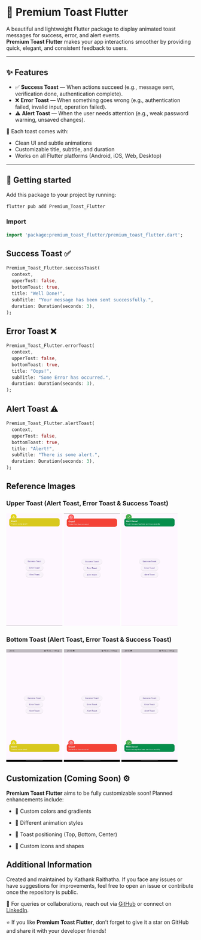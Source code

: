 # 🧈 Premium Toast Flutter

A beautiful and lightweight Flutter package to display animated toast messages for success, error, and alert events.  
**Premium Toast Flutter** makes your app interactions smoother by providing quick, elegant, and consistent feedback to users.

---

## ✨ Features

- ✅ **Success Toast** — When actions succeed (e.g., message sent, verification done, authentication complete).
- ❌ **Error Toast** — When something goes wrong (e.g., authentication failed, invalid input, operation failed).
- ⚠️ **Alert Toast** — When the user needs attention (e.g., weak password warning, unsaved changes).

🎨 Each toast comes with:
- Clean UI and subtle animations
- Customizable title, subtitle, and duration
- Works on all Flutter platforms (Android, iOS, Web, Desktop)

---

## 🚀 Getting started

Add this package to your project by running:

```bash
flutter pub add Premium_Toast_Flutter
```
### Import
```dart
import 'package:premium_toast_flutter/premium_toast_flutter.dart';
```
## Success Toast ✅
```dart
Premium_Toast_Flutter.successToast(
  context,
  upperTost: false,
  bottomToast: true,
  title: "Well Done!",
  subTitle: "Your message has been sent successfully.",
  duration: Duration(seconds: 3),
);
```
## Error Toast ❌
```dart
Premium_Toast_Flutter.errorToast(
  context,
  upperTost: false,
  bottomToast: true,
  title: "Oops!",
  subTitle: "Some Error has occurred.",
  duration: Duration(seconds: 3),
);
```
## Alert Toast ⚠️
```dart
Premium_Toast_Flutter.alertToast(
  context,
  upperTost: false,
  bottomToast: true,
  title: "Alert!",
  subTitle: "There is some alert.",
  duration: Duration(seconds: 3),
);
```
## Reference Images
### Upper Toast (Alert Toast, Error Toast & Success Toast) 
<img alt="Alert Toast" height="300" src="https://raw.githubusercontent.com/kathankraithatha/Premium-Toast-Flutter/main/lib/Image%20Assets/Alert%20Toast.jpg" title="Alert Toast" width="150"/> <img alt="Error Toast" height="300" src="https://raw.githubusercontent.com/kathankraithatha/Premium-Toast-Flutter/main/lib/Image%20Assets/Error%20Toast.jpg" title="Error Toast" width="150"/> <img alt="Success Toast" height="300" src="https://raw.githubusercontent.com/kathankraithatha/Premium-Toast-Flutter/main/lib/Image%20Assets/Success%20Toast.jpg" title="Success Toast" width="150"/>

### Bottom Toast (Alert Toast, Error Toast & Success Toast)
<img alt="Alert Toast" height="300" src="https://raw.githubusercontent.com/kathankraithatha/Premium-Toast-Flutter/main/lib/Image%20Assets/bottom_alert_toast.jpeg" title="Bottom Alert Toast" width="150"/> <img alt="Alert Toast" height="300" src="https://raw.githubusercontent.com/kathankraithatha/Premium-Toast-Flutter/main/lib/Image%20Assets/bottom_error_toast.jpeg" title="Bottom Error Toast" width="150"/> <img alt="Alert Toast" height="300" src="https://raw.githubusercontent.com/kathankraithatha/Premium-Toast-Flutter/main/lib/Image%20Assets/bottom_success_toast.jpeg" title="Bottom Success Toast" width="150"/>

## Customization (Coming Soon) ⚙️
**Premium Toast Flutter** aims to be fully customizable soon!
Planned enhancements include:

- 🎨 Custom colors and gradients

- 🔄 Different animation styles

- 📍 Toast positioning (Top, Bottom, Center)

- 🔔 Custom icons and shapes

## Additional Information
Created and maintained by Kathank Raithatha.
If you face any issues or have suggestions for improvements, feel free to open an issue or contribute once the repository is public.

📩 For queries or collaborations, reach out via [GitHub](https://github.com/kathankraithatha/Premium-Toast-Flutter) or connect on [LinkedIn](https://www.linkedin.com/in/kathank/).

⭐️ If you like **Premium Toast Flutter**, don’t forget to give it a star on GitHub and share it with your developer friends!